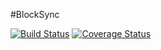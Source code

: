 #BlockSync


[![Build Status](https://travis-ci.org/BlockSync/BlockSync.svg?branch=master)](https://travis-ci.org/BlockSync/BlockSync)
[![Coverage Status](https://coveralls.io/repos/BlockSync/BlockSync/badge.svg)](https://coveralls.io/r/BlockSync/BlockSync)

